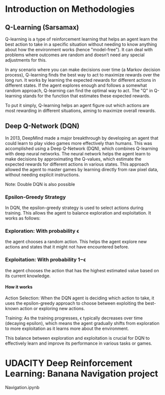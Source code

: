 # Introduction on Methodologies

## Q-Learning (Sarsamax)

Q-learning is a type of reinforcement learning that helps an agent learn the best action to take in a specific situation without needing to know anything about how the environment works (hence "model-free"). It can deal with problems where outcomes are random and doesn’t need any special adjustments for this.

In any scenario where you can make decisions over time (a Markov decision process), Q-learning finds the best way to act to maximize rewards over the long run. It works by learning the expected rewards for different actions in different states. If the agent explores enough and follows a somewhat random approach, Q-learning can find the optimal way to act. The "Q" in Q-learning stands for the function that estimates these expected rewards.

To put it simply, Q-learning helps an agent figure out which actions are most rewarding in different situations, aiming to maximize overall rewards.


## Deep Q-Network (DQN)

In 2013, DeepMind made a major breakthrough by developing an agent that could learn to play video games more effectively than humans. This was accomplished using a Deep Q-Network (DQN), which combines Q-learning with deep neural networks. The neural network helps the agent learn to make decisions by approximating the Q-values, which estimate the expected rewards for different actions in various states. This approach allowed the agent to master games by learning directly from raw pixel data, without needing explicit instructions.

Note: Double DQN is also possible

### Epsilon-Greedy Strategy

In DQN, the epsilon-greedy strategy is used to select actions during training. This allows the agent to balance exploration and exploitation. It works as follows:

### Exploration: With probability ϵ
the agent chooses a random action. This helps the agent explore new actions and states that it might not have encountered before.
### Exploitation: With probability 1−ϵ
the agent chooses the action that has the highest estimated value based on its current knowledge.

#### How it works

Action Selection: When the DQN agent is deciding which action to take, it uses the epsilon-greedy approach to choose between exploiting the best-known action or exploring new actions.

Training: As the training progresses, ϵ typically decreases over time (decaying epsilon), which means the agent gradually shifts from exploration to more exploitation as it learns more about the environment.

This balance between exploration and exploitation is crucial for DQN to effectively learn and improve its performance in various tasks or games.


# UDACITY Deep Reinforcement Learning: Banana Navigation project

Navigation.ipynb
